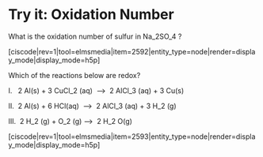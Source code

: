 # Try it: Oxidation Number

What is the oxidation number of sulfur in <lrn-math>Na_2SO_4</lrn-math> ? 

[ciscode|rev=1|tool=elmsmedia|item=2592|entity_type=node|render=display_mode|display_mode=h5p]


Which of the reactions below are redox?

I.   2 Al(s) + 3 CuCl<lrn-math>_2</lrn-math> (aq)  -->  2 AlCl<lrn-math>_3</lrn-math> (aq) + 3 Cu(s)

II.  2 Al(s) + 6 HCl(aq)  -->  2 AlCl<lrn-math>_3</lrn-math> (aq) + 3 H<lrn-math>_2</lrn-math> (g)

III.  2 H<lrn-math>_2</lrn-math> (g) + O<lrn-math>_2</lrn-math> (g) -->  2 H<lrn-math>_2</lrn-math> O(g) 

[ciscode|rev=1|tool=elmsmedia|item=2593|entity_type=node|render=display_mode|display_mode=h5p]

 